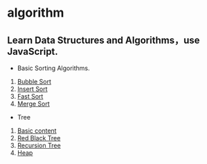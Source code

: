 # algorithm
## Learn Data Structures and Algorithms，use JavaScript.

- Basic Sorting Algorithms.
1. [Bubble Sort](sort/bubbleSort.js)
2. [Insert Sort](sort/insertSort.js)
3. [Fast Sort](sort/quickSort.js)
4. [Merge Sort](sort/mergeSort.js)

- Tree
1. [Basic content](tree/binaryTree.md)
2. [Red Black Tree](tree/redBlackTree.md)
3. [Recursion Tree](tree/recursionTree.md)
4. [Heap](tree/heap.md)

